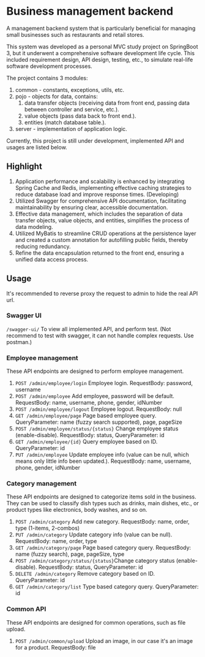# Business management backend

A management backend system that is particularly beneficial for managing small businesses such as restaurants and retail
stores.

This system was developed as a personal MVC study project on SpringBoot 3, but it underwent a comprehensive software
development life cycle.
This included requirement design, API design, testing, etc., to simulate real-life software development processes.

The project contains 3 modules:

1. common - constants, exceptions, utils, etc.
2. pojo - objects for data, contains:
    1. data transfer objects (receiving data from front end, passing data between controller and service, etc.).
    2. value objects (pass data back to front end.).
    3. entities (match database table.).
3. server - implementation of application logic.

Currently, this project is still under development, implemented API and usages are listed below.

## Highlight

1. Application performance and scalability is enhanced by integrating Spring Cache and Redis, implementing effective
   caching strategies to reduce database load and improve response times. (Developing)
2. Utilized Swagger for comprehensive API documentation, facilitating maintainability by ensuring clear, accessible
   documentation.
3. Effective data management, which includes the separation of data transfer objects, value objects, and entities,
   simplifies the process of data modeling.
4. Utilized MyBatis to streamline CRUD operations at the persistence layer and created a custom annotation for
   autofilling public fields, thereby reducing redundancy.
5. Refine the data encapsulation returned to the front end, ensuring a unified data access process.

## Usage

It's recommended to reverse proxy the request to admin to hide the real API url.

### Swagger UI

`/swagger-ui/` To view all implemented API, and perform test. (Not recommend to test with swagger, it can not handle
complex requests. Use postman.)

### Employee management

These API endpoints are designed to perform employee management.

1. `POST /admin/employee/login` Employee login. RequestBody: password, username
2. `POST /admin/employee` Add employee, password will be default. RequestBody: name, username, phone, gender, idNumber
3. `POST /admin/employee/logout` Employee logout. RequestBody: null
4. `GET /admin/employee/page` Page based employee query. QueryParameter: name (fuzzy search supported), page, pageSize
5. `POST /admin/employee/status/{status}` Change employee status (enable-disable). RequestBody: status, QueryParameter:
   id
6. `GET /admin/employee/{id}` Query employee based on ID. QueryParameter: id
7. `PUT /admin/employee` Update employee info (value can be null, which means only little info been updated.).
   RequestBody: name, username, phone, gender, idNumber

### Category management

These API endpoints are designed to categorize items sold in the business. They can be used to classify dish types such
as drinks, main dishes, etc., or product types like electronics, body washes, and so on.

1. `POST /admin/category` Add new category. RequestBody: name, order, type (1-items, 2-combos)
2. `PUT /admin/category` Update category info (value can be null). RequestBody: name, order, type
3. `GET /admin/category/page` Page based category query. RequestBody: name (fuzzy search), page, pageSize, type
4. `POST /admin/category/status/{status}`Change category status (enable-disable). RequestBody: status, QueryParameter:
   id
5. `DELETE /admin/category` Remove category based on ID. QueryParameter: id
6. `GET /admin/category/list` Type based category query. QueryParameter: id

### Common API

These API endpoints are designed for common operations, such as file upload.

1. `POST /admin/common/upload` Upload an image, in our case it's an image for a product. RequestBody: file